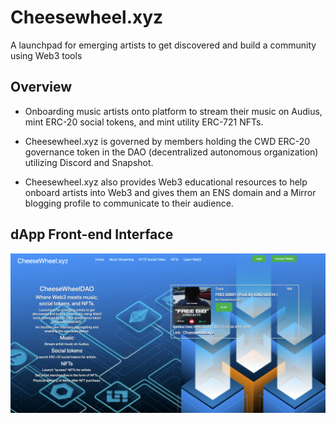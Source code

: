 # Cheesewheel.xyz
A launchpad for emerging artists to get discovered and build a community using Web3 tools

## Overview ##
- Onboarding music artists onto platform to stream their music on Audius, mint ERC-20 social tokens, and mint utility ERC-721 NFTs.

- Cheesewheel.xyz is governed by members holding the CWD ERC-20 governance token in the DAO (decentralized autonomous organization) utilizing Discord and Snapshot.

- Cheesewheel.xyz also provides Web3 educational resources to help onboard artists into Web3 and gives them an ENS domain and a Mirror blogging profile to communicate to their audience.

## dApp Front-end Interface ##
![x](/Images/cheesewheel.xyz.PNG)